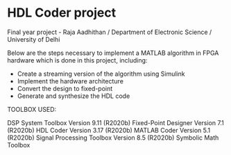 # HDL Coder project

Final year project - Raja Aadhithan / Department of Electronic Science / University of Delhi

Below are the steps necessary to implement a MATLAB algorithm in FPGA hardware which is done in this project, including:
* Create a streaming version of the algorithm using Simulink
* Implement the hardware architecture
* Convert the design to fixed-point
* Generate and synthesize the HDL code

TOOLBOX USED:

DSP System Toolbox                                    Version 9.11        (R2020b)
Fixed-Point Designer                                  Version 7.1         (R2020b)
HDL Coder                                             Version 3.17        (R2020b)
MATLAB Coder                                          Version 5.1         (R2020b)
Signal Processing Toolbox                             Version 8.5         (R2020b)
Symbolic Math Toolbox   
